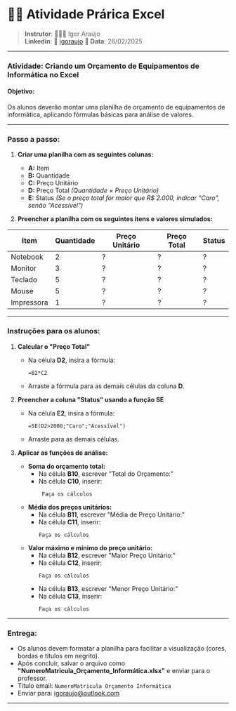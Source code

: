 # 🏋️‍♂️ Atividade Prárica Excel

>**Instrutor**: 👨🏾‍💻 Igor Araújo    
**Linkedin**: 🔗 [igoraujo](https://www.linkedin.com/in/igoraujo)
**📅 Data**: 26/02/2025


---

### **Atividade: Criando um Orçamento de Equipamentos de Informática no Excel**

#### **Objetivo:**  
Os alunos deverão montar uma planilha de orçamento de equipamentos de informática, aplicando fórmulas básicas para análise de valores.

---

### **Passo a passo:**
1. **Criar uma planilha com as seguintes colunas:**  
   - **A:** Item  
   - **B:** Quantidade  
   - **C:** Preço Unitário  
   - **D:** Preço Total *(Quantidade × Preço Unitário)*  
   - **E:** Status *(Se o preço total for maior que R$ 2.000, indicar "Caro", senão "Acessível")*  

2. **Preencher a planilha com os seguintes itens e valores simulados:**  

| Item            | Quantidade | Preço Unitário | Preço Total | Status |
|----------------|-----------|---------------|-------------|--------|
| Notebook       | 2         | ?             | ?           | ?      |
| Monitor        | 3         | ?             | ?           | ?      |
| Teclado        | 5         | ?             | ?           | ?      |
| Mouse          | 5         | ?             | ?           | ?      |
| Impressora     | 1         | ?             | ?           | ?      |

---

### **Instruções para os alunos:**
1. **Calcular o "Preço Total"**  
   - Na célula **D2**, insira a fórmula:  
     ```
     =B2*C2
     ```
   - Arraste a fórmula para as demais células da coluna **D**.

2. **Preencher a coluna "Status" usando a função SE**  
   - Na célula **E2**, insira a fórmula:  
     ```
     =SE(D2>2000;"Caro";"Acessível")
     ```
   - Arraste para as demais células.

3. **Aplicar as funções de análise:**  
   - **Soma do orçamento total:**  
     - Na célula **B10**, escrever "Total do Orçamento:"  
     - Na célula **C10**, inserir:  
       ```
        Faça os cálculos 
       ```
   - **Média dos preços unitários:**  
     - Na célula **B11**, escrever "Média de Preço Unitário:"  
     - Na célula **C11**, inserir:  
       ```
       Faça os cálculos 
       ```
   - **Valor máximo e mínimo do preço unitário:**  
     - Na célula **B12**, escrever "Maior Preço Unitário:"  
     - Na célula **C12**, inserir:  
       ```
       Faça os cálculos 
       ```
     - Na célula **B13**, escrever "Menor Preço Unitário:"  
     - Na célula **C13**, inserir:  
       ```
       Faça os cálculos 
       ```

---

### **Entrega:**
- Os alunos devem formatar a planilha para facilitar a visualização (cores, bordas e títulos em negrito).  
- Após concluir, salvar o arquivo como **"NumeroMatricula_Orçamento_Informática.xlsx"** e enviar para o professor.
- Titulo email: `NumeroMatricula Orçamento Informática`
- Enviar para: igoraujo@outlook.com

---
